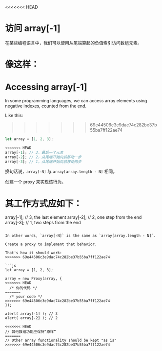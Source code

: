 
<<<<<<< HEAD
# 访问 array[-1]

在某些编程语言中，我们可以使用从尾端算起的负值索引访问数组元素。

像这样：
=======
# Accessing array[-1]

In some programming languages, we can access array elements using negative indexes, counted from the end.

Like this:
>>>>>>> 69e44506c3e9dac74c282be37b55ba7ff122ae74

```js
let array = [1, 2, 3];

<<<<<<< HEAD
array[-1]; // 3，最后一个元素
array[-2]; // 2，从尾端开始向前移动一步
array[-3]; // 1，从尾端开始向前移动两步
```

换句话说，`array[-N]` 与 `array[array.length - N]` 相同。

创建一个 proxy 来实现该行为。

其工作方式应如下：
=======
array[-1]; // 3, the last element
array[-2]; // 2, one step from the end
array[-3]; // 1, two steps from the end
```

In other words, `array[-N]` is the same as `array[array.length - N]`.

Create a proxy to implement that behavior.

That's how it should work:
>>>>>>> 69e44506c3e9dac74c282be37b55ba7ff122ae74

```js
let array = [1, 2, 3];

array = new Proxy(array, {
<<<<<<< HEAD
  /* 你的代码 */
=======
  /* your code */
>>>>>>> 69e44506c3e9dac74c282be37b55ba7ff122ae74
});

alert( array[-1] ); // 3
alert( array[-2] ); // 2

<<<<<<< HEAD
// 其他数组功能应保持“原样”
=======
// Other array functionality should be kept "as is"
>>>>>>> 69e44506c3e9dac74c282be37b55ba7ff122ae74
```
